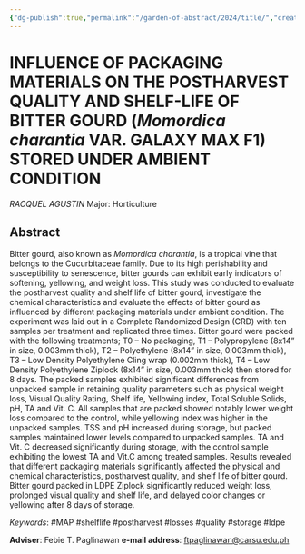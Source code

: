 ```yaml
---
{"dg-publish":true,"permalink":"/garden-of-abstract/2024/title/","created":"2024-05-22T21:38:30.976+08:00"}
---
```


# INFLUENCE OF PACKAGING MATERIALS ON THE POSTHARVEST QUALITY AND SHELF-LIFE OF BITTER GOURD (***Momordica charantia*** VAR. GALAXY MAX F1) STORED UNDER AMBIENT CONDITION
*RACQUEL AGUSTIN*
Major: Horticulture
## Abstract
Bitter gourd, also known as *Momordica charantia*, is a tropical vine that belongs to the
Cucurbitaceae family. Due to its high perishability and susceptibility to senescence, bitter
gourds can exhibit early indicators of softening, yellowing, and weight loss. This study was
conducted to evaluate the postharvest quality and shelf life of bitter gourd, investigate the
chemical characteristics and evaluate the effects of bitter gourd as influenced by different
packaging materials under ambient condition. The experiment was laid out in a Complete
Randomized Design (CRD) with ten samples per treatment and replicated three times. Bitter
gourd were packed with the following treatments; T0 – No packaging, T1 – Polypropylene
(8x14” in size, 0.003mm thick), T2 – Polyethylene (8x14” in size, 0.003mm thick), T3 –
Low Density Polyethylene Cling wrap (0.002mm thick), T4 – Low Density Polyethylene
Ziplock (8x14” in size, 0.003mm thick) then stored for 8 days. The packed samples
exhibited significant differences from unpacked sample in retaining quality parameters such
as physical weight loss, Visual Quality Rating, Shelf life, Yellowing index, Total Soluble
Solids, pH, TA and Vit. C. All samples that are packed showed notably lower weight loss
compared to the control, while yellowing index was higher in the unpacked samples. TSS
and pH increased during storage, but packed samples maintained lower levels compared to
unpacked samples. TA and Vit. C decreased significantly during storage, with the control
sample exhibiting the lowest TA and Vit.C among treated samples. Results revealed that
different packaging materials significantly affected the physical and chemical
characteristics, postharvest quality, and shelf life of bitter gourd. Bitter gourd packed in
LDPE Ziplock significantly reduced weight loss, prolonged visual quality and shelf life, and
delayed color changes or yellowing after 8 days of storage.

*Keywords*: #MAP #shelflife #postharvest #losses #quality #storage #ldpe

**Adviser**: Febie T. Paglinawan
**e-mail address**: ftpaglinawan@carsu.edu.ph